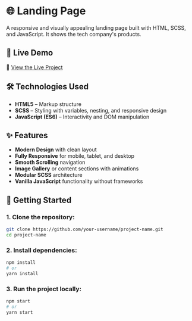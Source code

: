 # 🌐 Landing Page

A responsive and visually appealing landing page built with HTML, SCSS, and JavaScript. It shows the tech company's products. 

## 🚀 Live Demo

🔗 [View the Live Project](https://ykrapivka.github.io/Landing-Page/)

## 🛠 Technologies Used

- **HTML5** – Markup structure
- **SCSS** – Styling with variables, nesting, and responsive design
- **JavaScript (ES6)** – Interactivity and DOM manipulation

## ✨ Features

- **Modern Design** with clean layout
- **Fully Responsive** for mobile, tablet, and desktop
- **Smooth Scrolling** navigation
- **Image Gallery** or content sections with animations
- **Modular SCSS** architecture
- **Vanilla JavaScript** functionality without frameworks

## 🚀 Getting Started 

### 1. Clone the repository:

```bash
git clone https://github.com/your-username/project-name.git
cd project-name
```

### 2. Install dependencies:

```bash
npm install
# or
yarn install
```

### 3. Run the project locally:

```bash
npm start
# or
yarn start
```

